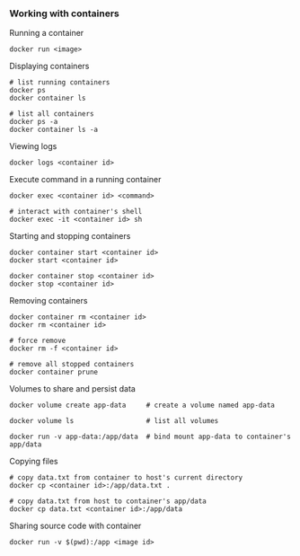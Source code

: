 ### Working with containers

Running a container

```shell
docker run <image>
```

Displaying containers

```shell
# list running containers
docker ps
docker container ls

# list all containers
docker ps -a
docker container ls -a
```

Viewing logs

```shell
docker logs <container id>
```

Execute command in a running container

```shell
docker exec <container id> <command>

# interact with container's shell
docker exec -it <container id> sh
```

Starting and stopping containers

```shell
docker container start <container id>
docker start <container id>

docker container stop <container id>
docker stop <container id>
```

Removing containers

```shell
docker container rm <container id>
docker rm <container id>

# force remove
docker rm -f <container id>

# remove all stopped containers
docker container prune
```

Volumes to share and persist data

```shell
docker volume create app-data     # create a volume named app-data

docker volume ls                  # list all volumes

docker run -v app-data:/app/data  # bind mount app-data to container's app/data
```

Copying files

```shell
# copy data.txt from container to host's current directory
docker cp <container id>:/app/data.txt .

# copy data.txt from host to container's app/data
docker cp data.txt <container id>:/app/data
```

Sharing source code with container
```shell
docker run -v $(pwd):/app <image id>
```
